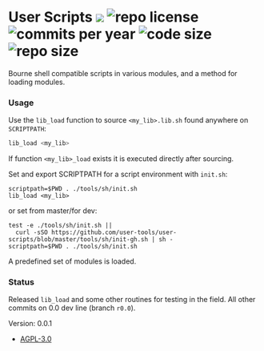 # User Scripts [![](http://img.shields.io/travis/bvberkum/user-scripts/master.svg)](https://travis-ci.org/bvberkum/user-scripts) ![repo license](https://img.shields.io/github/license/bvberkum/user-scripts.svg) ![commits per year](https://img.shields.io/github/commit-activity/y/bvberkum/user-scripts.svg) ![code size](https://img.shields.io/github/languages/code-size/bvberkum/user-scripts.svg) ![repo size](https://img.shields.io/github/repo-size/bvberkum/user-scripts.svg)

Bourne shell compatible scripts in various modules, and a method for loading
modules.


### Usage

Use the ``lib_load`` function to source ``<my_lib>.lib.sh`` found anywhere on ``SCRIPTPATH``:
```sh
lib_load <my_lib>
```

If function ``<my_lib>_load`` exists it is executed directly after sourcing.

Set and export SCRIPTPATH for a script environment with ``init.sh``:
```
scriptpath=$PWD . ./tools/sh/init.sh
lib_load <my_lib>
```
or set from master/for dev:
```
test -e ./tools/sh/init.sh ||
  curl -sSO https://github.com/user-tools/user-scripts/blob/master/tools/sh/init-gh.sh | sh -
scriptpath=$PWD . ./tools/sh/init.sh
```
A predefined set of modules is loaded.


### Status
Released `lib_load` and some other routines for testing in the field. All other commits on 0.0 dev line (branch ``r0.0``).


Version: 0.0.1

* [AGPL-3.0](COPYING)

